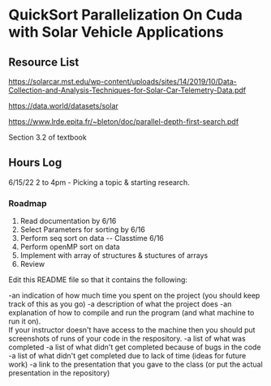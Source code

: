 # QuickSort Parallelization On Cuda with Solar Vehicle Applications

## Resource List
https://solarcar.mst.edu/wp-content/uploads/sites/14/2019/10/Data-Collection-and-Analysis-Techniques-for-Solar-Car-Telemetry-Data.pdf

https://data.world/datasets/solar

https://www.lrde.epita.fr/~bleton/doc/parallel-depth-first-search.pdf

Section 3.2 of textbook

## Hours Log
6/15/22 2 to 4pm - Picking a topic & starting research.


### Roadmap
1) Read documentation by 6/16
2) Select Parameters for sorting by 6/16
3) Perform seq sort on data -- Classtime 6/16
4) Perform openMP sort on data
5) Implement with array of structures & stuctures of arrays
6) Review




Edit this README file so that it contains the following:

-an indication of how much time you spent on the project (you should keep track of this as you go)
-a description of what the project does
-an explanation of how to compile and run the program (and what machine to run it on).  
 If your instructor doesn't have access to the machine then you should put screenshots of runs of 
 your code in the respository.
-a list of what was completed
-a list of what didn't get completed because of bugs in the code
-a list of what didn't get completed due to lack of time (ideas for future work)
-a link to the presentation that you gave to the class (or put the actual presentation in the repository)
